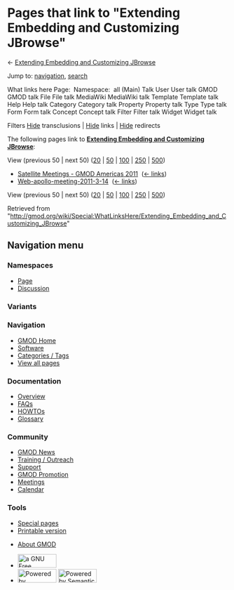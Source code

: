 <div id="mw-page-base" class="noprint">

</div>

<div id="mw-head-base" class="noprint">

</div>

<div id="content" class="mw-body" role="main">

<span id="top"></span>

<div id="mw-js-message" style="display:none;">

</div>



# <span dir="auto">Pages that link to "Extending Embedding and Customizing JBrowse"</span>

<div id="bodyContent">

<div id="contentSub">

← [Extending Embedding and Customizing
JBrowse](/wiki/Extending_Embedding_and_Customizing_JBrowse "Extending Embedding and Customizing JBrowse")

</div>

<div id="jump-to-nav" class="mw-jump">

Jump to: [navigation](#mw-navigation), [search](#p-search)

</div>

<div id="mw-content-text">

What links here Page:  Namespace:  all (Main) Talk User User talk GMOD
GMOD talk File File talk MediaWiki MediaWiki talk Template Template talk
Help Help talk Category Category talk Property Property talk Type Type
talk Form Form talk Concept Concept talk Filter Filter talk Widget
Widget talk

Filters
[Hide](/mediawiki/index.php?title=Special:WhatLinksHere/Extending_Embedding_and_Customizing_JBrowse&hidetrans=1 "Special:WhatLinksHere/Extending Embedding and Customizing JBrowse")
transclusions \|
[Hide](/mediawiki/index.php?title=Special:WhatLinksHere/Extending_Embedding_and_Customizing_JBrowse&hidelinks=1 "Special:WhatLinksHere/Extending Embedding and Customizing JBrowse")
links \|
[Hide](/mediawiki/index.php?title=Special:WhatLinksHere/Extending_Embedding_and_Customizing_JBrowse&hideredirs=1 "Special:WhatLinksHere/Extending Embedding and Customizing JBrowse")
redirects

The following pages link to **[Extending Embedding and Customizing
JBrowse](/wiki/Extending_Embedding_and_Customizing_JBrowse "Extending Embedding and Customizing JBrowse")**:

View (previous 50 \| next 50)
([20](/mediawiki/index.php?title=Special:WhatLinksHere/Extending_Embedding_and_Customizing_JBrowse&limit=20 "Special:WhatLinksHere/Extending Embedding and Customizing JBrowse")
\|
[50](/mediawiki/index.php?title=Special:WhatLinksHere/Extending_Embedding_and_Customizing_JBrowse&limit=50 "Special:WhatLinksHere/Extending Embedding and Customizing JBrowse")
\|
[100](/mediawiki/index.php?title=Special:WhatLinksHere/Extending_Embedding_and_Customizing_JBrowse&limit=100 "Special:WhatLinksHere/Extending Embedding and Customizing JBrowse")
\|
[250](/mediawiki/index.php?title=Special:WhatLinksHere/Extending_Embedding_and_Customizing_JBrowse&limit=250 "Special:WhatLinksHere/Extending Embedding and Customizing JBrowse")
\|
[500](/mediawiki/index.php?title=Special:WhatLinksHere/Extending_Embedding_and_Customizing_JBrowse&limit=500 "Special:WhatLinksHere/Extending Embedding and Customizing JBrowse"))

- [Satellite Meetings - GMOD Americas
  2011](/wiki/Satellite_Meetings_-_GMOD_Americas_2011 "Satellite Meetings - GMOD Americas 2011")
  ‎ <span class="mw-whatlinkshere-tools">([←
  links](/mediawiki/index.php?title=Special:WhatLinksHere&target=Satellite+Meetings+-+GMOD+Americas+2011 "Special:WhatLinksHere"))</span>
- [Web-apollo-meeting-2011-3-14](/wiki/Web-apollo-meeting-2011-3-14 "Web-apollo-meeting-2011-3-14")
  ‎ <span class="mw-whatlinkshere-tools">([←
  links](/mediawiki/index.php?title=Special:WhatLinksHere&target=Web-apollo-meeting-2011-3-14 "Special:WhatLinksHere"))</span>

View (previous 50 \| next 50)
([20](/mediawiki/index.php?title=Special:WhatLinksHere/Extending_Embedding_and_Customizing_JBrowse&limit=20 "Special:WhatLinksHere/Extending Embedding and Customizing JBrowse")
\|
[50](/mediawiki/index.php?title=Special:WhatLinksHere/Extending_Embedding_and_Customizing_JBrowse&limit=50 "Special:WhatLinksHere/Extending Embedding and Customizing JBrowse")
\|
[100](/mediawiki/index.php?title=Special:WhatLinksHere/Extending_Embedding_and_Customizing_JBrowse&limit=100 "Special:WhatLinksHere/Extending Embedding and Customizing JBrowse")
\|
[250](/mediawiki/index.php?title=Special:WhatLinksHere/Extending_Embedding_and_Customizing_JBrowse&limit=250 "Special:WhatLinksHere/Extending Embedding and Customizing JBrowse")
\|
[500](/mediawiki/index.php?title=Special:WhatLinksHere/Extending_Embedding_and_Customizing_JBrowse&limit=500 "Special:WhatLinksHere/Extending Embedding and Customizing JBrowse"))

</div>

<div class="printfooter">

Retrieved from
"<http://gmod.org/wiki/Special:WhatLinksHere/Extending_Embedding_and_Customizing_JBrowse>"

</div>

<div id="catlinks" class="catlinks catlinks-allhidden">

</div>

<div class="visualClear">

</div>

</div>

</div>

<div id="mw-navigation">

## Navigation menu

<div id="mw-head">



<div id="left-navigation">

<div id="p-namespaces" class="vectorTabs" role="navigation"
aria-labelledby="p-namespaces-label">

### Namespaces

- <span id="ca-nstab-main"><a href="/wiki/Extending_Embedding_and_Customizing_JBrowse"
  accesskey="c" title="View the content page [c]">Page</a></span>
- <span id="ca-talk"><a
  href="/mediawiki/index.php?title=Talk:Extending_Embedding_and_Customizing_JBrowse&amp;action=edit&amp;redlink=1"
  accesskey="t"
  title="Discussion about the content page [t]">Discussion</a></span>

</div>

<div id="p-variants" class="vectorMenu emptyPortlet" role="navigation"
aria-labelledby="p-variants-label">

### 

### Variants[](#)

<div class="menu">

</div>

</div>

</div>

<div id="right-navigation">





</div>



</div>

</div>

</div>

<div id="mw-panel">

<div id="p-logo" role="banner">

<a href="/wiki/Main_Page"
style="background-image: url(http://gmod.org/images/GMOD-cogs.png);"
title="Visit the main page"></a>

</div>

<div id="p-Navigation" class="portal" role="navigation"
aria-labelledby="p-Navigation-label">

### Navigation

<div class="body">

- <span id="n-GMOD-Home">[GMOD Home](/wiki/Main_Page)</span>
- <span id="n-Software">[Software](/wiki/GMOD_Components)</span>
- <span id="n-Categories-.2F-Tags">[Categories /
  Tags](/wiki/Categories)</span>
- <span id="n-View-all-pages">[View all
  pages](/wiki/Special:AllPages)</span>

</div>

</div>

<div id="p-Documentation" class="portal" role="navigation"
aria-labelledby="p-Documentation-label">

### Documentation

<div class="body">

- <span id="n-Overview">[Overview](/wiki/Overview)</span>
- <span id="n-FAQs">[FAQs](/wiki/Category:FAQ)</span>
- <span id="n-HOWTOs">[HOWTOs](/wiki/Category:HOWTO)</span>
- <span id="n-Glossary">[Glossary](/wiki/Glossary)</span>

</div>

</div>

<div id="p-Community" class="portal" role="navigation"
aria-labelledby="p-Community-label">

### Community

<div class="body">

- <span id="n-GMOD-News">[GMOD News](/wiki/GMOD_News)</span>
- <span id="n-Training-.2F-Outreach">[Training /
  Outreach](/wiki/Training_and_Outreach)</span>
- <span id="n-Support">[Support](/wiki/Support)</span>
- <span id="n-GMOD-Promotion">[GMOD
  Promotion](/wiki/GMOD_Promotion)</span>
- <span id="n-Meetings">[Meetings](/wiki/Meetings)</span>
- <span id="n-Calendar">[Calendar](/wiki/Calendar)</span>

</div>

</div>

<div id="p-tb" class="portal" role="navigation"
aria-labelledby="p-tb-label">

### Tools

<div class="body">

- <span id="t-specialpages"><a href="/wiki/Special:SpecialPages" accesskey="q"
  title="A list of all special pages [q]">Special pages</a></span>
- <span id="t-print"><a
  href="/mediawiki/index.php?title=Special:WhatLinksHere/Extending_Embedding_and_Customizing_JBrowse&amp;printable=yes"
  rel="alternate" accesskey="p"
  title="Printable version of this page [p]">Printable version</a></span>

</div>

</div>

</div>

</div>

<div id="footer" role="contentinfo">

- <span id="footer-places-about">[About
  GMOD](/wiki/GMOD:About "GMOD:About")</span>

<!-- -->

- <span id="footer-copyrightico">[<img src="http://www.gnu.org/graphics/gfdl-logo-small.png" width="88"
  height="31" alt="a GNU Free Documentation License" />](http://www.gnu.org/licenses/fdl-1.3.html)</span>
- <span id="footer-poweredbyico">[<img src="/mediawiki/skins/common/images/poweredby_mediawiki_88x31.png"
  width="88" height="31" alt="Powered by MediaWiki" />](//www.mediawiki.org/)
  [<img
  src="/mediawiki/extensions/SemanticMediaWiki/includes/../resources/images/smw_button.png"
  width="88" height="31" alt="Powered by Semantic MediaWiki" />](https://www.semantic-mediawiki.org/wiki/Semantic_MediaWiki)</span>

<div style="clear:both">

</div>

</div>
